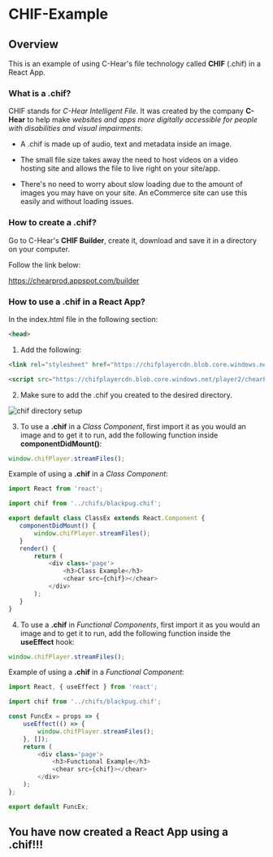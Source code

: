 # CHIF-Example

## Overview

This is an example of using C-Hear's file technology called **CHIF** (.chif) in a React App.

### What is a .chif?

CHIF stands for *C-Hear Intelligent File*. It was created by the company **C-Hear** to help make *websites and apps more digitally accessible for people with disabilities and visual impairments*.

- A .chif is made up of audio, text and metadata inside an image. 

- The small file size takes away the need to host videos on a video hosting site and allows the file to live right on your site/app. 

- There's no need to worry about slow loading due to the amount of images you may have on your site. An eCommerce site can use this easily and without loading issues.

### How to create a .chif?

Go to C-Hear's **CHIF Builder**, create it, download and save it in a directory on your computer. 
  
Follow the link below:
 
 https://chearprod.appspot.com/builder

### How to use a .chif in a React App?

In the index.html file in the following section: 
```html 
<head>
````

1. Add the following:

 ```html 
 <link rel="stylesheet" href="https://chifplayercdn.blob.core.windows.net/player2/chearPlayer_1.0.0.css" />
 ````

 ```html
 <script src="https://chifplayercdn.blob.core.windows.net/player2/chearPlayer_1.0.0.js"></script>
 ````

 2. Make sure to add the .chif you created to the desired directory.

 ![chif directory setup](/src/images/chiffile.png?raw=true "Chif File Setup")

 3. To use a **.chif** in a *Class Component*, first import it as you would an image and to get it to run, add the following function inside **componentDidMount()**:
 

 ```js
 window.chifPlayer.streamFiles();
````
 
Example of using a **.chif** in a *Class Component*:

 ```js
 import React from 'react';

import chif from '../chifs/blackpug.chif';

export default class ClassEx extends React.Component {
	componentDidMount() {
		window.chifPlayer.streamFiles();
	}
	render() {
		return (
			<div class='page'>
				<h3>Class Example</h3>
				<chear src={chif}></chear>
			</div>
		);
	}
}
````

4. To use a **.chif** in *Functional Components*, first import it as you would an image and to get it to run, add the following function inside the **useEffect** hook:

 ```js
 window.chifPlayer.streamFiles();
````

Example of using a **.chif** in a *Functional Component*:

```js
import React, { useEffect } from 'react';

import chif from '../chifs/blackpug.chif';

const FuncEx = props => {
	useEffect(() => {
		window.chifPlayer.streamFiles();
	}, []);
	return (
		<div class='page'>
			<h3>Functional Example</h3>
			<chear src={chif}></chear>
		</div>
	);
};

export default FuncEx;
````
## You have now created a React App using a .chif!!!

